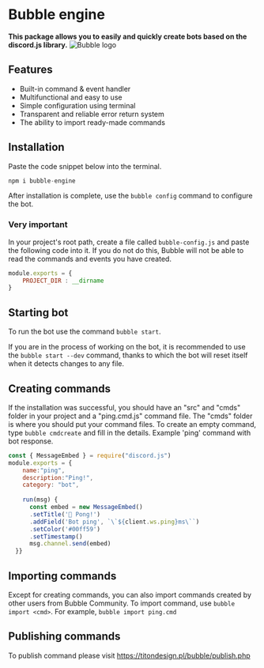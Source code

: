 
# Bubble engine
**This package allows you to easily and quickly create bots based on the discord.js library.**
![Bubble logo](https://imgur.com/2PQuVwU.png)
## Features
- Built-in command & event handler
- Multifunctional and easy to use
- Simple configuration using terminal
- Transparent and reliable error return system
- The ability to import ready-made commands

## Installation
Paste the code snippet below into the terminal.
```js
npm i bubble-engine
```
After installation is complete, use the `bubble config` command to configure the bot.

### Very important
In your project's root path, create a file called `bubble-config.js` and paste the following code into it. If you do not do this, Bubble will not be able to read the commands and events you have created.
```js
module.exports = {
    PROJECT_DIR : __dirname
}
```

## Starting bot
To run the bot use the command `bubble start`.

If you are in the process of working on the bot, it is recommended to use the `bubble start --dev` command, thanks to which the bot will reset itself when it detects changes to any file.
## Creating commands
If the installation was successful, you should have an "src" and "cmds" folder in your project and a "ping.cmd.js" command file.
The "cmds" folder is where you should put your command files. To create an empty command, type `bubble cmdcreate` and fill in the details.
Example 'ping' command with bot response.
```js
const { MessageEmbed } = require("discord.js")
module.exports = {
    name:"ping",
    description:"Ping!",
    category: "bot",
    
    run(msg) {
      const embed = new MessageEmbed()
      .setTitle('🏓 Pong!')
      .addField('Bot ping', `\`${client.ws.ping}ms\``)
      .setColor('#00ff59')
      .setTimestamp()
      msg.channel.send(embed)    
  }}
```
## Importing commands
Except for creating commands, you can also import commands created by other users from Bubble Community.
To import command, use `bubble import <cmd>`. For example, `bubble import ping.cmd` 
## Publishing commands
To publish command please visit https://titondesign.pl/bubble/publish.php
